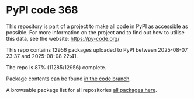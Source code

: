 # PyPI code 368

This repository is part of a project to make all code in PyPI as accessible as possible. For more information 
on the project and to find out how to utilise this data, see the website: https://py-code.org/

This repo contains 12956 packages uploaded to PyPI between 
2025-08-07 23:37 and 2025-08-08 22:41.

The repo is 87% (11285/12956) complete.

Package contents can be found [in the code branch](https://github.com/pypi-data/pypi-mirror-368/tree/code/packages).

A browsable package list for all repositories [all packages here](https://py-code.org/repositories/pypi-mirror-368).


